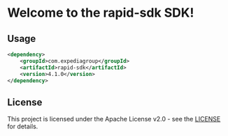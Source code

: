 # Welcome to the rapid-sdk SDK!

## Usage
```xml
<dependency>
    <groupId>com.expediagroup</groupId>
    <artifactId>rapid-sdk</artifactId>
    <version>4.1.0</version>
</dependency>
```

## License

This project is licensed under the Apache License v2.0 - see the [LICENSE](LICENSE) for details.

